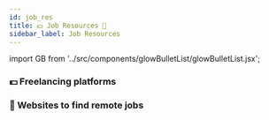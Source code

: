 ```yaml
---
id: job_res
title: 💵 Job Resources 💸
sidebar_label: Job Resources
---
```


import GB from '../src/components/glowBulletList/glowBulletList.jsx';

### 💵 Freelancing platforms

<GB link="http://toptal.com" item="toptal"/>
<GB link="http://upwork.com" item="upwork"/>
<GB link="http://freelancer.com" item="freelancer"/>
<GB link="http://peopleperhour.com" item="peopleperhour"/>
<GB link="http://simplyhired.com" item="simplyhired"/>
<GB link="http://envato.com" item="envato"/>
<GB link="http://guru.com" item="guru"/>
<GB link="http://fiverr.com" item="fiverr"/>
<GB link="http://hireable.com" item="hireable"/>
<GB link="http://6nomads.com" item="6nomads"/>

### 💸 Websites to find remote jobs

<GB link="http://flexjobs.com" item="flexjobs"/>
<GB link="http://remote.co/remote-jobs" item="remote.co"/>
<GB link="http://justremote.co" item="justremote"/>
<GB link="http://weworkremotely.com" item="weworkremotely"/>
<GB link="http://remoteok.io" item="remoteok"/>
<GB link="http://jobspresso.co" item="jobspresso"/>
<GB link="http://europeremotely.com" item="europeremotely"/>
<GB link="http://wfh.io" item="wfh"/>